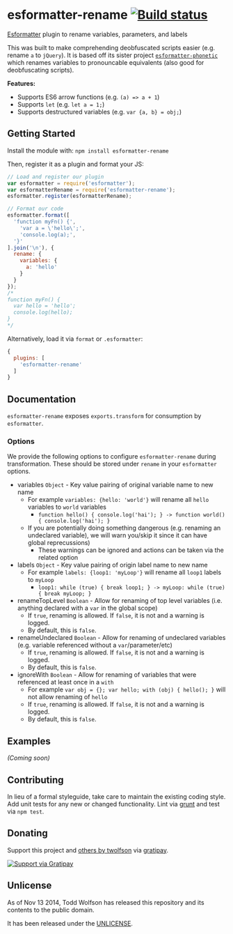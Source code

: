 # esformatter-rename [![Build status](https://travis-ci.org/twolfson/esformatter-rename.png?branch=master)](https://travis-ci.org/twolfson/esformatter-rename)

[Esformatter][`esformatter`] plugin to rename variables, parameters, and labels

This was built to make comprehending deobfuscated scripts easier (e.g. rename `a` to `jQuery`). It is based off its sister project [`esformatter-phonetic`][] which renames variables to pronouncable equivalents (also good for deobfuscating scripts).

[`esformatter`]: https://github.com/millermedeiros/esformatter
[`esformatter-phonetic`]: https://github.com/twolfson/esformatter-phonetic

**Features:**

- Supports ES6 arrow functions (e.g. `(a) => a + 1`)
- Supports `let` (e.g. `let a = 1;`)
- Supports destructured variables (e.g. `var {a, b} = obj;`)

## Getting Started
Install the module with: `npm install esformatter-rename`

Then, register it as a plugin and format your JS:

```js
// Load and register our plugin
var esformatter = require('esformatter');
var esformatterRename = require('esformatter-rename');
esformatter.register(esformatterRename);

// Format our code
esformatter.format([
  'function myFn() {',
    'var a = \'hello\';',
    'console.log(a);',
  '}'
].join('\n'), {
  rename: {
    variables: {
      a: 'hello'
    }
  }
});
/*
function myFn() {
  var hello = 'hello';
  console.log(hello);
}
*/
```

Alternatively, load it via `format` or `.esformatter`:

```js
{
  plugins: [
    'esformatter-rename'
  ]
}
```


## Documentation
`esformatter-rename` exposes `exports.transform` for consumption by `esformatter`.

### Options
We provide the following options to configure `esformatter-rename` during transformation. These should be stored under `rename` in your `esformatter` options.

- variables `Object` - Key value pairing of original variable name to new name
    - For example `variables: {hello: 'world'}` will rename all `hello` variables to `world` variables
        - `function hello() { console.log('hai'); } -> function world() { console.log('hai'); }`
    - If you are potentially doing something dangerous (e.g. renaming an undeclared variable), we will warn you/skip it since it can have global reprecussions)
        - These warnings can be ignored and actions can be taken via the related option
- labels `Object` - Key value pairing of origin label name to new name
    - For example `labels: {loop1: 'myLoop'}` will rename all `loop1` labels to `myLoop`
        - `loop1: while (true) { break loop1; } -> myLoop: while (true) { break myLoop; }`
- renameTopLevel `Boolean` - Allow for renaming of top level variables (i.e. anything declared with a `var` in the global scope)
    - If `true`, renaming is allowed. If `false`, it is not and a warning is logged.
    - By default, this is `false`.
- renameUndeclared `Boolean` - Allow for renaming of undeclared variables (e.g. variable referenced without a `var`/parameter/etc)
    - If `true`, renaming is allowed. If `false`, it is not and a warning is logged.
    - By default, this is `false`.
- ignoreWith `Boolean` - Allow for renaming of variables that were referenced at least once in a `with`
    - For example `var obj = {}; var hello; with (obj) { hello(); }` will not allow renaming of `hello`
    - If `true`, renaming is allowed. If `false`, it is not and a warning is logged.
    - By default, this is `false`.

## Examples
_(Coming soon)_

## Contributing
In lieu of a formal styleguide, take care to maintain the existing coding style. Add unit tests for any new or changed functionality. Lint via [grunt](https://github.com/gruntjs/grunt) and test via `npm test`.

## Donating
Support this project and [others by twolfson][gratipay] via [gratipay][].

[![Support via Gratipay][gratipay-badge]][gratipay]

[gratipay-badge]: https://cdn.rawgit.com/gratipay/gratipay-badge/2.x.x/dist/gratipay.png
[gratipay]: https://www.gratipay.com/twolfson/

## Unlicense
As of Nov 13 2014, Todd Wolfson has released this repository and its contents to the public domain.

It has been released under the [UNLICENSE][].

[UNLICENSE]: UNLICENSE
